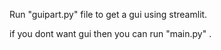 Run "guipart.py" file to get a gui using streamlit.

if you dont want gui then you can run "main.py" .
